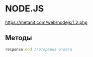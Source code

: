 # NODE.JS
https://metanit.com/web/nodejs/1.2.php
## Методы
```node.js
response.end //отправка ответа
```
